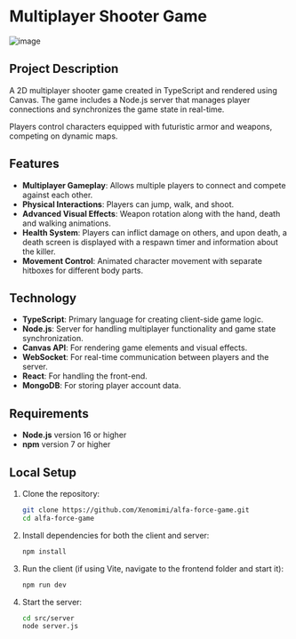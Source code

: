 # Multiplayer Shooter Game

![image](https://github.com/user-attachments/assets/9b4d1f69-97c5-4a4d-84b0-913d934cbf9e)

## Project Description

A 2D multiplayer shooter game created in TypeScript and rendered using Canvas. The game includes a Node.js server that manages player connections and synchronizes the game state in real-time.

Players control characters equipped with futuristic armor and weapons, competing on dynamic maps.

## Features

- **Multiplayer Gameplay**: Allows multiple players to connect and compete against each other.
- **Physical Interactions**: Players can jump, walk, and shoot.
- **Advanced Visual Effects**: Weapon rotation along with the hand, death and walking animations.
- **Health System**: Players can inflict damage on others, and upon death, a death screen is displayed with a respawn timer and information about the killer.
- **Movement Control**: Animated character movement with separate hitboxes for different body parts.

## Technology

- **TypeScript**: Primary language for creating client-side game logic.
- **Node.js**: Server for handling multiplayer functionality and game state synchronization.
- **Canvas API**: For rendering game elements and visual effects.
- **WebSocket**: For real-time communication between players and the server.
- **React**: For handling the front-end.
- **MongoDB**: For storing player account data.

## Requirements

- **Node.js** version 16 or higher
- **npm** version 7 or higher

## Local Setup

1. Clone the repository:
    ```bash
    git clone https://github.com/Xenomimi/alfa-force-game.git
    cd alfa-force-game
    ```

2. Install dependencies for both the client and server:
    ```bash
    npm install
    ```

3. Run the client (if using Vite, navigate to the frontend folder and start it):
    ```bash
    npm run dev
    ```

4. Start the server:
    ```bash
    cd src/server
    node server.js
    ```
